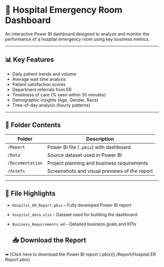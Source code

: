 # 🏥 Hospital Emergency Room Dashboard

An interactive Power BI dashboard designed to analyze and monitor the performance of a hospital emergency room using key business metrics.

---

## 📊 Key Features

- Daily patient trends and volume
- Average wait time analysis
- Patient satisfaction scores
- Department referrals from ER
- Timeliness of care (% seen within 30 minutes)
- Demographic insights (Age, Gender, Race)
- Time-of-day analysis (hourly patterns)

---

## 📁 Folder Contents

| Folder | Description |
|--------|-------------|
| `/Report` | Power BI file (`.pbix`) with dashboard |
| `/Data` | Source dataset used in Power BI |
| `/Documentation` | Project planning and business requirements |
| `/Assets` | Screenshots and visual previews of the report |

---

## 📂 File Highlights

- `Hospital_ER_Report.pbix` – Fully developed Power BI report
- `hospital_data.xlsx` – Dataset used for building the dashboard
- `Business_Requirements.md` – Detailed business goals and KPIs

  ## 📥 Download the Report

➡ [Click here to download the Power BI report (.pbix)](./Report/Hospital ER Report.pbix)
